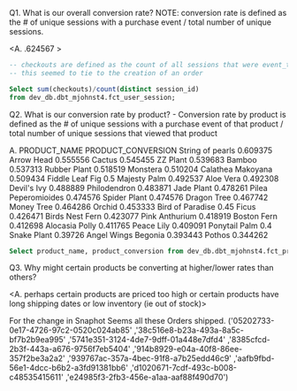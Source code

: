 Q1. What is our overall conversion rate? NOTE: conversion rate is defined as the # of unique sessions with a purchase event / total number of unique sessions. 

<A. .624567 >

```sql
-- checkouts are defined as the count of all sessions that were event_type = 'checkout'
-- this seemed to tie to the creation of an order

Select sum(checkouts)/count(distinct session_id)
from dev_db.dbt_mjohnst4.fct_user_session;
```
Q2. What is our conversion rate by product?
	- Conversion rate by product is defined as the # of unique sessions with a purchase event of that product / total number of unique sessions that viewed that product

A. 
PRODUCT_NAME	PRODUCT_CONVERSION
String of pearls	0.609375
Arrow Head      	0.555556
Cactus	            0.545455 
ZZ Plant	        0.539683
Bamboo	            0.537313
Rubber Plant	    0.518519
Monstera	        0.510204
Calathea Makoyana	0.509434
Fiddle Leaf Fig	    0.5
Majesty Palm	    0.492537
Aloe Vera	        0.492308
Devil's Ivy	        0.488889
Philodendron	    0.483871
Jade Plant			0.478261
Pilea Peperomioides	0.474576
Spider Plant		0.474576
Dragon Tree			0.467742
Money Tree			0.464286
Orchid				0.453333
Bird of Paradise	0.45
Ficus				0.426471
Birds Nest Fern		0.423077
Pink Anthurium		0.418919
Boston Fern			0.412698
Alocasia Polly		0.411765
Peace Lily			0.409091
Ponytail Palm		0.4
Snake Plant			0.39726
Angel Wings Begonia	0.393443
Pothos				0.344262


```sql
Select product_name, product_conversion from dev_db.dbt_mjohnst4.fct_products;
```

Q3. Why might certain products be converting at higher/lower rates than others? 

<A. perhaps certain products are priced too high or certain products have long shipping dates or low inventory (ie out of stock)>


For the change in Snaphot
Seems all these Orders shipped.
('05202733-0e17-4726-97c2-0520c024ab85'
,'38c516e8-b23a-493a-8a5c-bf7b2b9ea995'
,'5741e351-3124-4de7-9dff-01a448e7dfd4'
,'8385cfcd-2b3f-443a-a676-9756f7eb5404'
,'914b8929-e04a-40f8-86ee-357f2be3a2a2'
,'939767ac-357a-4bec-91f8-a7b25edd46c9'
,'aafb9fbd-56e1-4dcc-b6b2-a3fd91381bb6'
,'d1020671-7cdf-493c-b008-c48535415611'
,'e24985f3-2fb3-456e-a1aa-aaf88f490d70')
